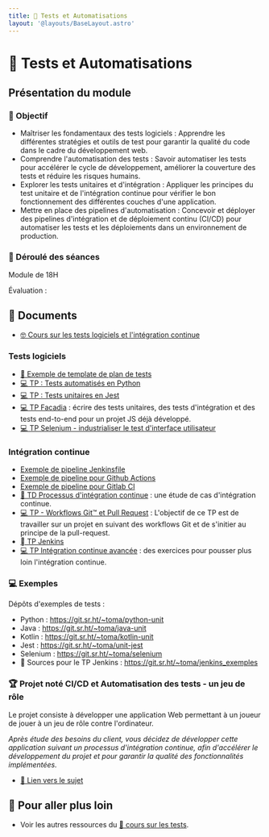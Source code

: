 ```yaml
---
title: 🧪 Tests et Automatisations
layout: '@layouts/BaseLayout.astro'
---
```


# 🧪 Tests et Automatisations

## Présentation du module

### 🎯 Objectif

- Maîtriser les fondamentaux des tests logiciels : Apprendre les différentes stratégies et outils de test pour garantir la qualité du code dans le cadre du développement web. 
- Comprendre l'automatisation des tests : Savoir automatiser les tests pour accélérer le cycle de développement, améliorer la couverture des tests et réduire les risques humains. 
- Explorer les tests unitaires et d'intégration : Appliquer les principes du test unitaire et de l'intégration continue pour vérifier le bon fonctionnement des différentes couches d'une application.
- Mettre en place des pipelines d'automatisation : Concevoir et déployer des pipelines d'intégration et de déploiement continu (CI/CD) pour automatiser les tests et les déploiements dans un environnement de production.

### 📅 Déroulé des séances

Module de 18H

Évaluation : 

## 📑 Documents

- [🤓 Cours sur les tests logiciels et l'intégration continue](/esgi/m1/tests-ci/cours)

### Tests logiciels

- [📖 Exemple de template de plan de tests](/tests/methodo/exemple-template-plan-tests)
- [💻 TP : Tests automatisés en Python](/tests/unit/python/tp-python-tests)
- [💻 TP : Tests unitaires en Jest](/tests/unit/jest/tp-jest)
- [💻 TP Facadia](/tests/projet_facadia) : écrire des tests unitaires, des tests d'intégration et des tests end-to-end pour un projet JS déjà développé.
- [💻 TP Selenium - industrialiser le test d'interface utilisateur](/selenium/tp)

### Intégration continue

- [Exemple de pipeline Jenkinsfile](/jenkins/jenkinsfile)
- [Exemple de pipeline pour Github Actions](/ci/exemple-github-actions)
- [Exemple de pipeline pour Gitlab CI](/ci/exemple-gitlab-ci)
- [📝 TD Processus d'intégration continue](/ci/td_process_ci) : une étude de cas d'intégration continue.
- [💻 TP - Workflows Git™ et Pull Request](/git/tp-workflows-pr) : L'objectif de ce TP est de travailler sur un projet en suivant des workflows Git et de s'initier au principe de la pull-request.
- [ TP Jenkins](/jenkins/tp-full)
- [💻 TP Intégration continue avancée](/ci/tp_ci_avance) : des exercices pour pousser plus loin l'intégration continue.

### 💻 Exemples

Dépôts d'exemples de tests :

- Python : <https://git.sr.ht/~toma/python-unit>
- Java : <https://git.sr.ht/~toma/java-unit>
- Kotlin : <https://git.sr.ht/~toma/kotlin-unit>
- Jest : <https://git.sr.ht/~toma/unit-jest>
- Selenium : <https://git.sr.ht/~toma/selenium>
-  Sources pour le TP Jenkins : <https://git.sr.ht/~toma/jenkins_exemples>

### 🏆 Projet noté CI/CD et Automatisation des tests - un jeu de rôle

Le projet consiste à développer une application Web permettant à un joueur de jouer à un jeu de rôle contre l'ordinateur.

_Après étude des besoins du client, vous décidez de développer cette application suivant un processus d'intégration continue, afin d'accélérer le développement du projet et pour garantir la qualité des fonctionnalités implémentées._

- [📄 Lien vers le sujet](/tests/projet_jeu_roles_tests_et_ci)

## 🚀 Pour aller plus loin

- Voir les autres ressources du [🧪 cours sur les tests](/tests).

